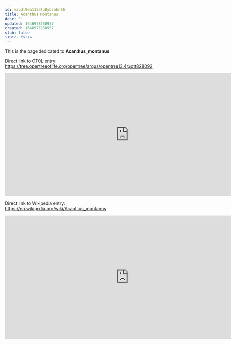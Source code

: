 ```yaml
---
id: vapdl9wa113e2u0ybrmhn86
title: Acanthus Montanus
desc: ''
updated: 1646978268957
created: 1646978268957
stub: false
isDir: false
---
```

This is the page dedicated to **Acanthus_montanus**


Direct link to OTOL entry: https://tree.opentreeoflife.org/opentree/argus/opentree13.4@ott828092



<html>
    <body>
    <iframe src="https://tree.opentreeoflife.org/opentree/argus/opentree13.4@ott828092"
    width="800" height="400" frameborder="0" allowfullscreen> </iframe>
    </body>
</html>
    


Direct link to Wikipedia entry: https://en.wikipedia.org/wiki/Acanthus_montanus



<html>
    <body>
    <iframe src="https://en.wikipedia.org/wiki/Acanthus_montanus"
    width="800" height="400" frameborder="0" allowfullscreen> </iframe>
    </body>
</html>
    

